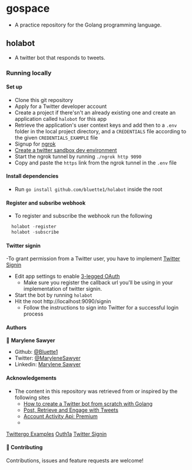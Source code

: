 # gospace
- A practice repository for the Golang programming language.

## holabot
- A twitter bot that responds to tweets.

### Running locally
#### Set up
- Clone this  git repository
- Apply for a Twitter developer account
- Create a project if there'sn't an already existing one and create an application called `halobot` for this app
- Retrieve the application's user context keys and add then to a `.env` folder in the local project directory, and a `CREDENTIALS` file according to the given `CREDENTIALS_EXAMPLE` file
- Signup for [ngrok](https://dashboard.ngrok.com/get-started/setup) 
- [Create a twitter sandbox dev environment](https://developer.twitter.com/en/account/environments)
- Start the ngrok tunnel by running
`./ngrok http 9090`
- Copy and paste the `https` link from the ngrok tunnel in the  `.env` file

#### Install dependencies
- Run `go install github.com/bluette1/holabot` inside the root 
#### Register and subsribe webhook
- To register and subscribe the webhook run the following
```go install github.com/bluette1/holabot
  holabot -register
  holabot -subscribe
``` 

#### Twitter signin

-To grant permission from a Twitter user, you have to implement [Twitter Signin](https://developer.twitter.com/en/docs/authentication/guides/log-in-with-twitter) 
- Edit app settings to enable [3-legged OAuth](https://developer.twitter.com/en/docs/authentication/oauth-1-0a/obtaining-user-access-tokens)
   - Make sure you register the callback url you'll be using in your implementation of twitter signin.
- Start the bot by running `holabot`
- Hit the root http://localhost:9090/signin
   - Follow the instructions to sign into Twitter for a successful login process
#### Authors

👤 **Marylene Sawyer**
- Github: [@Bluette1](https://github.com/Bluette1)
- Twitter: [@MaryleneSawyer](https://twitter.com/MaryleneSawyer)
- Linkedin: [Marylene Sawyer](https://www.linkedin.com/in/marylene-sawyer-b4ba1295/)


#### Acknowledgements

- The content in this repository was retrieved from or inspired by the following sites
  - [How to create a Twitter bot from scratch with Golang](https://kofo.dev/how-to-create-a-twitter-bot-from-scratch-with-golang)
  - [Post, Retrieve and Engage with Tweets](https://developer.twitter.com/en/docs/twitter-api/v1/tweets/post-and-engage/api-reference/post-statuses-update)
  - [Account Activity Api: Premium](https://developer.twitter.com/en/docs/twitter-api/premium/account-activity-api/api-reference/aaa-premium#post-account-activity-all-env-name-subscriptions)
  -
[Twittergo Examples](https://github.com/kurrik/twittergo-examples/blob/master/sign_in/main.go)
[Outh1a](https://golangrepo.com/repo/kurrik-oauth1a-go-authentication-oauth)
[Twitter Signin](https://developer.twitter.com/en/docs/authentication/guides/log-in-with-twitter)
#### 🤝 Contributing

Contributions, issues and feature requests are welcome!

